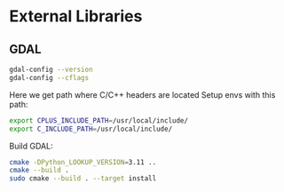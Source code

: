 # External Libraries

## GDAL
```bash
gdal-config --version
gdal-config --cflags
```

Here we get path where C/C++ headers are located
Setup envs with this path:
```bash
export CPLUS_INCLUDE_PATH=/usr/local/include/
export C_INCLUDE_PATH=/usr/local/include/
``` 

Build GDAL:
```bash
cmake -DPython_LOOKUP_VERSION=3.11 ..
cmake --build .
sudo cmake --build . --target install
```













